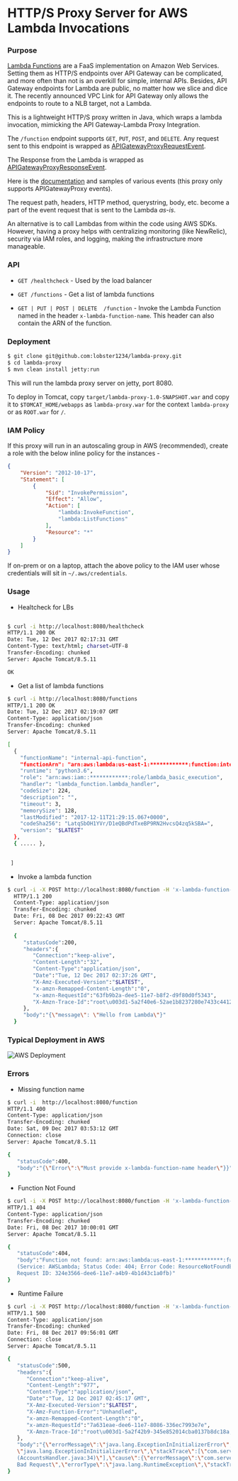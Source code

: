 # HTTP/S Proxy Server for AWS Lambda Invocations

### Purpose

[Lambda Functions](https://aws.amazon.com/lambda/) are a FaaS implementation on Amazon Web Services. Setting them as HTTP/S endpoints over API Gateway can be complicated, and more often than not is an overkill for simple, internal APIs. 
Besides, API Gateway endpoints for Lambda are public, no matter how we slice and dice it. The recently announced VPC Link for API Gateway only allows the endpoints to route to a NLB target, not a Lambda. 

This is a lightweight HTTP/S proxy written in Java, which wraps a lambda invocation, mimicking the API Gateway-Lambda Proxy Integration.

The `/function` endpoint supports `GET`, `PUT`, `POST`, and `DELETE`. Any request sent to this endpoint is wrapped as [APIGatewayProxyRequestEvent](https://github.com/aws/aws-lambda-java-libs/blob/master/aws-lambda-java-events/src/main/java/com/amazonaws/services/lambda/runtime/events/APIGatewayProxyRequestEvent.java).

The Response from the Lambda is wrapped as [APIGatewayProxyResponseEvent](https://github.com/aws/aws-lambda-java-libs/blob/master/aws-lambda-java-events/src/main/java/com/amazonaws/services/lambda/runtime/events/APIGatewayProxyResponseEvent.java).

Here is the [documentation](http://docs.aws.amazon.com/lambda/latest/dg/eventsources.html) and samples of various events (this proxy only supports APIGatewayProxy events).

The request path, headers, HTTP method, querystring, body, etc. become a part of the event request that is sent to the Lambda _as-is_.

An alternative is to call Lambdas from within the code using AWS SDKs. However, having a proxy helps with centralizing monitoring (like NewRelic), security via IAM roles, and logging, making the infrastructure more manageable.  


### API

* `GET /healthcheck` - Used by the load balancer

* `GET /functions` - Get a list of lambda functions

* `GET | PUT | POST | DELETE  /function` - Invoke the Lambda Function named in the header `x-lambda-function-name`. This header can also contain the ARN of the function.



### Deployment

```bash
$ git clone git@github.com:lobster1234/lambda-proxy.git
$ cd lambda-proxy
$ mvn clean install jetty:run
```

This will run the lambda proxy server on jetty, port 8080. 

To deploy in Tomcat, copy `target/lambda-proxy-1.0-SNAPSHOT.war` and copy it to `$TOMCAT_HOME/webapps` as `lambda-proxy.war` for the context `lambda-proxy` or as `ROOT.war` for `/`.


### IAM Policy

If this proxy will run in an autoscaling group in AWS (recommended), create a role with the below inline policy for the instances - 

```json
{
    "Version": "2012-10-17",
    "Statement": [
        {
            "Sid": "InvokePermission",
            "Effect": "Allow",
            "Action": [
                "lambda:InvokeFunction",
                "lambda:ListFunctions"
            ],
            "Resource": "*"
        }
    ]
}  
```

If on-prem or on a laptop, attach the above policy to the IAM user whose credentials will sit in `~/.aws/credentials`.

### Usage

* Healtcheck for LBs

```bash

$ curl -i http://localhost:8080/healthcheck
HTTP/1.1 200 OK
Date: Tue, 12 Dec 2017 02:17:31 GMT
Content-Type: text/html; charset=UTF-8
Transfer-Encoding: chunked
Server: Apache Tomcat/8.5.11

OK
```

* Get a list of lambda functions

```bash
$ curl -i http://localhost:8080/functions
HTTP/1.1 200 OK
Date: Tue, 12 Dec 2017 02:19:07 GMT
Content-Type: application/json
Transfer-Encoding: chunked
Server: Apache Tomcat/8.5.11

[
  {
    "functionName": "internal-api-function",
    "functionArn": "arn:aws:lambda:us-east-1:************:function:internal-api-function",
    "runtime": "python3.6",
    "role": "arn:aws:iam::************:role/lambda_basic_execution",
    "handler": "lambda_function.lambda_handler",
    "codeSize": 224,
    "description": "",
    "timeout": 3,
    "memorySize": 128,
    "lastModified": "2017-12-11T21:29:15.067+0000",
    "codeSha256": "LatqSbOH1YVr/D1eQBdPdTxeBP9RN2HvcsQ4zq5kSBA=",
    "version": "$LATEST"
  },
  { ..... },

 
 ]
```
* Invoke a lambda function

```bash
$ curl -i -X POST http://localhost:8080/function -H 'x-lambda-function-name:internal-api-function'
  HTTP/1.1 200
  Content-Type: application/json
  Transfer-Encoding: chunked
  Date: Fri, 08 Dec 2017 09:22:43 GMT
  Server: Apache Tomcat/8.5.11
  
  {
     "statusCode":200,
     "headers":{
        "Connection":"keep-alive",
        "Content-Length":"32",
        "Content-Type":"application/json",
        "Date":"Tue, 12 Dec 2017 02:37:26 GMT",
        "X-Amz-Executed-Version":"$LATEST",
        "x-amzn-Remapped-Content-Length":"0",
        "x-amzn-RequestId":"63fb9b2a-dee5-11e7-b8f2-d9f80d0f5343",
        "X-Amzn-Trace-Id":"root\u003d1-5a2f40e6-52ae1b8237280e7433c44129;sampled\u003d0"
     },
     "body":"{\"message\": \"Hello from Lambda\"}"
  }
```


### Typical Deployment in AWS

![AWS Deployment](lambda_proxy.png)

### Errors


* Missing function name

```bash
$ curl -i  http://localhost:8080/function                                          
HTTP/1.1 400
Content-Type: application/json
Transfer-Encoding: chunked
Date: Sat, 09 Dec 2017 03:53:12 GMT
Connection: close
Server: Apache Tomcat/8.5.11

{
   "statusCode":400,
   "body":"{\"Error\":\"Must provide x-lambda-function-name header\"}}"
}

```

* Function Not Found

```bash
$ curl -i -X POST http://localhost:8080/function -H 'x-lambda-function-name:internal-api-func'
HTTP/1.1 404
Content-Type: application/json
Transfer-Encoding: chunked
Date: Fri, 08 Dec 2017 10:00:01 GMT
Server: Apache Tomcat/8.5.11

{
   "statusCode":404,
   "body":"Function not found: arn:aws:lambda:us-east-1:************:function:internal-api-func
   (Service: AWSLambda; Status Code: 404; Error Code: ResourceNotFoundException; 
   Request ID: 324e3566-dee6-11e7-a4b9-4b1d43c1a0fb)"
}
```

* Runtime Failure

```bash
$ curl -i -X POST http://localhost:8080/function -H 'x-lambda-function-name:getBankTransactions-dev-get-accounts'
HTTP/1.1 500
Content-Type: application/json
Transfer-Encoding: chunked
Date: Fri, 08 Dec 2017 09:56:01 GMT
Connection: close
Server: Apache Tomcat/8.5.11

{
   "statusCode":500,
   "headers":{
      "Connection":"keep-alive",
      "Content-Length":"977",
      "Content-Type":"application/json",
      "Date":"Tue, 12 Dec 2017 02:45:17 GMT",
      "X-Amz-Executed-Version":"$LATEST",
      "X-Amz-Function-Error":"Unhandled",
      "x-amzn-Remapped-Content-Length":"0",
      "x-amzn-RequestId":"7a631eae-dee6-11e7-8086-336ec7993e7e",
      "X-Amzn-Trace-Id":"root\u003d1-5a2f42b9-345e852014cba0137b8dc18a;sampled\u003d0"
   },
   "body":"{\"errorMessage\":\"java.lang.ExceptionInInitializerError\",\"errorType\":
   \"java.lang.ExceptionInInitializerError\",\"stackTrace\":[\"com.serverless.foo.AccountsHandler.handleRequest
   (AccountsHandler.java:34)\"],\"cause\":{\"errorMessage\":\"com.serverless.foo.ApplicationException: 
   Bad Request\",\"errorType\":\"java.lang.RuntimeException\",\"stackTrace\":\"]}}}"
}

```